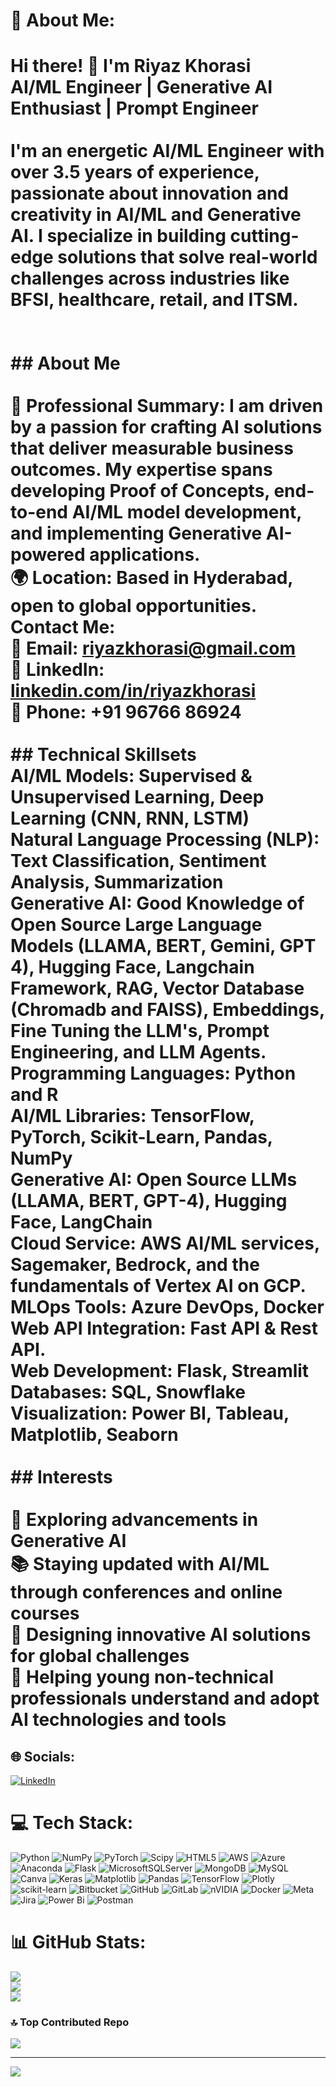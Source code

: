 # 💫 About Me:
# Hi there! 👋 I'm Riyaz Khorasi<br>**AI/ML Engineer | Generative AI Enthusiast | Prompt Engineer**<br><br>I'm an energetic AI/ML Engineer with over 3.5 years of experience, passionate about innovation and creativity in AI/ML and Generative AI. I specialize in building cutting-edge solutions that solve real-world challenges across industries like BFSI, healthcare, retail, and ITSM.<br><br><br>## About Me<br><br>🔬 **Professional Summary**: I am driven by a passion for crafting AI solutions that deliver measurable business outcomes. My expertise spans developing Proof of Concepts, end-to-end AI/ML model development, and implementing Generative AI-powered applications.<br>🌍 **Location**: Based in Hyderabad, open to global opportunities. <br> **Contact Me**: <br>📧  Email: riyazkhorasi@gmail.com  <br>💼 LinkedIn: [linkedin.com/in/riyazkhorasi](https://linkedin.com/in/riyazkhorasi)    <br> 📱 Phone: +91 96766 86924<br><br>## Technical Skillsets<br>**AI/ML Models**: Supervised & Unsupervised Learning, Deep Learning (CNN, RNN, LSTM)<br>**Natural Language Processing (NLP)**: Text Classification, Sentiment Analysis, Summarization<br>**Generative AI**: Good Knowledge of Open Source Large Language Models (LLAMA, BERT, Gemini, GPT 4), Hugging Face, Langchain Framework, RAG, Vector Database (Chromadb and FAISS), Embeddings, Fine Tuning the LLM's, Prompt Engineering, and LLM Agents.<br>**Programming Languages**: Python and  R<br>**AI/ML Libraries**: TensorFlow, PyTorch, Scikit-Learn, Pandas, NumPy<br>**Generative AI**: Open Source LLMs (LLAMA, BERT, GPT-4), Hugging Face, LangChain<br>**Cloud Service**: AWS AI/ML services, Sagemaker, Bedrock, and the fundamentals of Vertex AI on GCP.<br>**MLOps Tools**: Azure DevOps, Docker<br>**Web API Integration**: Fast API & Rest API.<br>**Web Development**: Flask, Streamlit<br>**Databases**: SQL, Snowflake<br>**Visualization**: Power BI, Tableau, Matplotlib, Seaborn<br><br>## Interests<br><br>🚀 Exploring advancements in Generative AI  <br>📚 Staying updated with AI/ML through conferences and online courses  <br>🎨 Designing innovative AI solutions for global challenges<br>🤝 Helping young non-technical professionals understand and adopt AI technologies and tools


## 🌐 Socials:
[![LinkedIn](https://img.shields.io/badge/LinkedIn-%230077B5.svg?logo=linkedin&logoColor=white)](https://linkedin.com/in/https://www.linkedin.com/in/riyazkhorasi/) 

# 💻 Tech Stack:
![Python](https://img.shields.io/badge/python-3670A0?style=for-the-badge&logo=python&logoColor=ffdd54) ![NumPy](https://img.shields.io/badge/numpy-%23013243.svg?style=for-the-badge&logo=numpy&logoColor=white) ![PyTorch](https://img.shields.io/badge/PyTorch-%23EE4C2C.svg?style=for-the-badge&logo=PyTorch&logoColor=white) ![Scipy](https://img.shields.io/badge/SciPy-%230C55A5.svg?style=for-the-badge&logo=scipy&logoColor=%white) ![HTML5](https://img.shields.io/badge/html5-%23E34F26.svg?style=for-the-badge&logo=html5&logoColor=white) ![AWS](https://img.shields.io/badge/AWS-%23FF9900.svg?style=for-the-badge&logo=amazon-aws&logoColor=white) ![Azure](https://img.shields.io/badge/azure-%230072C6.svg?style=for-the-badge&logo=microsoftazure&logoColor=white) ![Anaconda](https://img.shields.io/badge/Anaconda-%2344A833.svg?style=for-the-badge&logo=anaconda&logoColor=white) ![Flask](https://img.shields.io/badge/flask-%23000.svg?style=for-the-badge&logo=flask&logoColor=white) ![MicrosoftSQLServer](https://img.shields.io/badge/Microsoft%20SQL%20Server-CC2927?style=for-the-badge&logo=microsoft%20sql%20server&logoColor=white) ![MongoDB](https://img.shields.io/badge/MongoDB-%234ea94b.svg?style=for-the-badge&logo=mongodb&logoColor=white) ![MySQL](https://img.shields.io/badge/mysql-4479A1.svg?style=for-the-badge&logo=mysql&logoColor=white) ![Canva](https://img.shields.io/badge/Canva-%2300C4CC.svg?style=for-the-badge&logo=Canva&logoColor=white) ![Keras](https://img.shields.io/badge/Keras-%23D00000.svg?style=for-the-badge&logo=Keras&logoColor=white) ![Matplotlib](https://img.shields.io/badge/Matplotlib-%23ffffff.svg?style=for-the-badge&logo=Matplotlib&logoColor=black) ![Pandas](https://img.shields.io/badge/pandas-%23150458.svg?style=for-the-badge&logo=pandas&logoColor=white) ![TensorFlow](https://img.shields.io/badge/TensorFlow-%23FF6F00.svg?style=for-the-badge&logo=TensorFlow&logoColor=white) ![Plotly](https://img.shields.io/badge/Plotly-%233F4F75.svg?style=for-the-badge&logo=plotly&logoColor=white) ![scikit-learn](https://img.shields.io/badge/scikit--learn-%23F7931E.svg?style=for-the-badge&logo=scikit-learn&logoColor=white) ![Bitbucket](https://img.shields.io/badge/bitbucket-%230047B3.svg?style=for-the-badge&logo=bitbucket&logoColor=white) ![GitHub](https://img.shields.io/badge/github-%23121011.svg?style=for-the-badge&logo=github&logoColor=white) ![GitLab](https://img.shields.io/badge/gitlab-%23181717.svg?style=for-the-badge&logo=gitlab&logoColor=white) ![nVIDIA](https://img.shields.io/badge/nVIDIA-%2376B900.svg?style=for-the-badge&logo=nVIDIA&logoColor=white) ![Docker](https://img.shields.io/badge/docker-%230db7ed.svg?style=for-the-badge&logo=docker&logoColor=white) ![Meta](https://img.shields.io/badge/Meta-%230467DF.svg?style=for-the-badge&logo=Meta&logoColor=white) ![Jira](https://img.shields.io/badge/jira-%230A0FFF.svg?style=for-the-badge&logo=jira&logoColor=white) ![Power Bi](https://img.shields.io/badge/power_bi-F2C811?style=for-the-badge&logo=powerbi&logoColor=black) ![Postman](https://img.shields.io/badge/Postman-FF6C37?style=for-the-badge&logo=postman&logoColor=white)
# 📊 GitHub Stats:
![](https://github-readme-stats.vercel.app/api?username=Riyazmk1995&theme=default&hide_border=false&include_all_commits=true&count_private=true)<br/>
![](https://github-readme-streak-stats.herokuapp.com/?user=Riyazmk1995&theme=default&hide_border=false)<br/>
![](https://github-readme-stats.vercel.app/api/top-langs/?username=Riyazmk1995&theme=default&hide_border=false&include_all_commits=true&count_private=true&layout=compact)

### 🔝 Top Contributed Repo
![](https://github-contributor-stats.vercel.app/api?username=Riyazmk1995&limit=5&theme=dark&combine_all_yearly_contributions=true)

---
[![](https://visitcount.itsvg.in/api?id=Riyazmk1995&icon=0&color=0)](https://visitcount.itsvg.in)

<!-- Proudly created with GPRM ( https://gprm.itsvg.in ) -->
